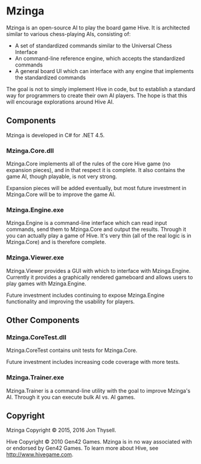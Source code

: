 # Mzinga #

Mzinga is an open-source AI to play the board game Hive. It is architected similar to various chess-playing AIs, consisting of:

* A set of standardized commands similar to the Universal Chess Interface
* An command-line reference engine, which accepts the standardized commands
* A general board UI which can interface with any engine that implements the standardized commands

The goal is not to simply implement Hive in code, but to establish a standard way for programmers to create their own AI players. The hope is that this will encourage explorations around Hive AI.

## Components ##

Mzinga is developed in C# for .NET 4.5.

### Mzinga.Core.dll ###

Mzinga.Core implements all of the rules of the core Hive game (no expansion pieces), and in that respect it is complete. It also contains the game AI, though playable, is not very strong.

Expansion pieces will be added eventually, but most future investment in Mzinga.Core will be to improve the game AI.

### Mzinga.Engine.exe ###

Mzinga.Engine is a command-line interface which can read input commands, send them to Mzinga.Core and output the results. Through it you can actually play a game of Hive. It's very thin (all of the real logic is in Mzinga.Core) and is therefore complete.

### Mzinga.Viewer.exe ###

Mzinga.Viewer provides a GUI with which to interface with Mzinga.Engine. Currently it provides a graphically rendered gameboard and allows users to play games with Mzinga.Engine.

Future investment includes continuing to expose Mzinga.Engine functionality and improving the usability for players.

## Other Components ##

### Mzinga.CoreTest.dll ###

Mzinga.CoreTest contains unit tests for Mzinga.Core.

Future investment includes increasing code coverage with more tests.

### Mzinga.Trainer.exe ###

Mzinga.Trainer is a command-line utility with the goal to improve Mzinga's AI. Through it you can execute bulk AI vs. AI games.

## Copyright ##

Mzinga Copyright © 2015, 2016 Jon Thysell.

Hive Copyright © 2010 Gen42 Games. Mzinga is in no way associated with or endorsed by Gen42 Games. To learn more about Hive, see http://www.hivegame.com.
